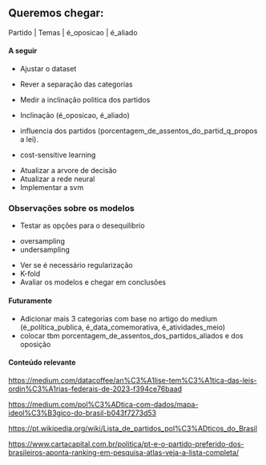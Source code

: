 ## Queremos chegar:

Partido | Temas | é_oposicao | é_aliado

#### A seguir


- Ajustar o dataset
* Rever a separação das categorias
* Medir a inclinação politica dos partidos
* Inclinação (é_oposicao, é_aliado)
* influencia dos partidos (porcentagem_de_assentos_do_partid_q_propos a lei).

* cost-sensitive learning
- Atualizar a arvore de decisão
- Atualizar a rede neural
- Implementar a svm

### Observações sobre os modelos

- Testar as opções para o desequilibrio 
* oversampling
* undersampling
- Ver se é necessário regularização
- K-fold
- Avaliar os modelos e chegar em conclusões


#### Futuramente

- Adicionar mais 3 categorias com base no artigo do medium (é_política_publica, é_data_comemorativa, é_atividades_meio)
- colocar tbm porcentagem_de_assentos_dos_partidos_aliados e dos oposição

#### Conteúdo relevante

https://medium.com/datacoffee/an%C3%A1lise-tem%C3%A1tica-das-leis-ordin%C3%A1rias-federais-de-2023-f394ce76baad

https://medium.com/pol%C3%ADtica-com-dados/mapa-ideol%C3%B3gico-do-brasil-b043f7273d53

https://pt.wikipedia.org/wiki/Lista_de_partidos_pol%C3%ADticos_do_Brasil

https://www.cartacapital.com.br/politica/pt-e-o-partido-preferido-dos-brasileiros-aponta-ranking-em-pesquisa-atlas-veja-a-lista-completa/

